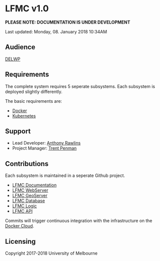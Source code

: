 # LFMC v1.0

**PLEASE NOTE: DOCUMENTATION IS UNDER DEVELOPMENT**

Last updated: Monday, 08. January 2018 10:34AM 

## Audience

[DELWP](https://www.delwp.vic.gov.au/)

## Requirements
The complete system requires 5 seperate subsystems. Each subsystem is deployed slightly differently.

The basic requirements are:

- [Docker](https://docker.io)
- [Kubernetes](https://kubernetes.io/)

## Support

- Lead Developer: [Anthony Rawlins](mailto:anthony.rawlins@unimelb.edu.au)
- Project Manager: [Trent Penman](mailto:trent.penman@unimelb.edu.au)

## Contributions

Each subsystem is maintained in a seperate Github project.

- [LFMC Documentation](https://github.com/AnthonyRawlinsUoM/lfmc-docs)
- [LFMC WebServer](https://github.com/AnthonyRawlinsUoM/lfmc-staging)
- [LFMC GeoServer](https://github.com/AnthonyRawlinsUoM/lfmc-geoserver)
- [LFMC Database](https://github.com/AnthonyRawlinsUoM/lfmc-mongodb)
- [LFMC Logic](https://github.com/AnthonyRawlinsUoM/lfmc-pipeline)
- [LFMC API](https://github.com/AnthonyRawlinsUoM/lfmc-api)

Commits will trigger continuous integration with the infrastructure on the [Docker Cloud](https://cloud.docker.com/).


## Licensing

Copyright 2017-2018 University of Melbourne
